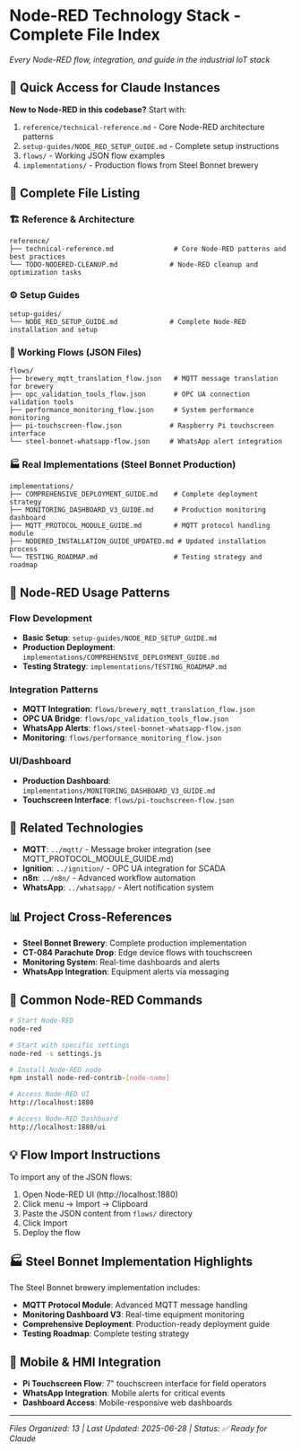 # Node-RED Technology Stack - Complete File Index
*Every Node-RED flow, integration, and guide in the industrial IoT stack*

## 🚀 Quick Access for Claude Instances

**New to Node-RED in this codebase?** Start with:
1. `reference/technical-reference.md` - Core Node-RED architecture patterns
2. `setup-guides/NODE_RED_SETUP_GUIDE.md` - Complete setup instructions
3. `flows/` - Working JSON flow examples
4. `implementations/` - Production flows from Steel Bonnet brewery

## 📂 Complete File Listing

### 🏗️ Reference & Architecture
```
reference/
├── technical-reference.md               # Core Node-RED patterns and best practices
└── TODO-NODERED-CLEANUP.md             # Node-RED cleanup and optimization tasks
```

### ⚙️ Setup Guides
```
setup-guides/
└── NODE_RED_SETUP_GUIDE.md             # Complete Node-RED installation and setup
```

### 🔄 Working Flows (JSON Files)
```
flows/
├── brewery_mqtt_translation_flow.json   # MQTT message translation for brewery
├── opc_validation_tools_flow.json       # OPC UA connection validation tools
├── performance_monitoring_flow.json     # System performance monitoring
├── pi-touchscreen-flow.json            # Raspberry Pi touchscreen interface
└── steel-bonnet-whatsapp-flow.json     # WhatsApp alert integration
```

### 🏭 Real Implementations (Steel Bonnet Production)
```
implementations/
├── COMPREHENSIVE_DEPLOYMENT_GUIDE.md    # Complete deployment strategy
├── MONITORING_DASHBOARD_V3_GUIDE.md     # Production monitoring dashboard
├── MQTT_PROTOCOL_MODULE_GUIDE.md        # MQTT protocol handling module
├── NODERED_INSTALLATION_GUIDE_UPDATED.md # Updated installation process
└── TESTING_ROADMAP.md                   # Testing strategy and roadmap
```

## 🎯 Node-RED Usage Patterns

### Flow Development
- **Basic Setup**: `setup-guides/NODE_RED_SETUP_GUIDE.md`
- **Production Deployment**: `implementations/COMPREHENSIVE_DEPLOYMENT_GUIDE.md`
- **Testing Strategy**: `implementations/TESTING_ROADMAP.md`

### Integration Patterns
- **MQTT Integration**: `flows/brewery_mqtt_translation_flow.json`
- **OPC UA Bridge**: `flows/opc_validation_tools_flow.json`
- **WhatsApp Alerts**: `flows/steel-bonnet-whatsapp-flow.json`
- **Monitoring**: `flows/performance_monitoring_flow.json`

### UI/Dashboard
- **Production Dashboard**: `implementations/MONITORING_DASHBOARD_V3_GUIDE.md`
- **Touchscreen Interface**: `flows/pi-touchscreen-flow.json`

## 🔗 Related Technologies

- **MQTT**: `../mqtt/` - Message broker integration (see MQTT_PROTOCOL_MODULE_GUIDE.md)
- **Ignition**: `../ignition/` - OPC UA integration for SCADA
- **n8n**: `../n8n/` - Advanced workflow automation
- **WhatsApp**: `../whatsapp/` - Alert notification system

## 📊 Project Cross-References

- **Steel Bonnet Brewery**: Complete production implementation
- **CT-084 Parachute Drop**: Edge device flows with touchscreen
- **Monitoring System**: Real-time dashboards and alerts
- **WhatsApp Integration**: Equipment alerts via messaging

## 🎯 Common Node-RED Commands

```bash
# Start Node-RED
node-red

# Start with specific settings
node-red -s settings.js

# Install Node-RED node
npm install node-red-contrib-[node-name]

# Access Node-RED UI
http://localhost:1880

# Access Node-RED Dashboard
http://localhost:1880/ui
```

## 💡 Flow Import Instructions

To import any of the JSON flows:
1. Open Node-RED UI (http://localhost:1880)
2. Click menu → Import → Clipboard
3. Paste the JSON content from `flows/` directory
4. Click Import
5. Deploy the flow

## 🏭 Steel Bonnet Implementation Highlights

The Steel Bonnet brewery implementation includes:
- **MQTT Protocol Module**: Advanced MQTT message handling
- **Monitoring Dashboard V3**: Real-time equipment monitoring
- **Comprehensive Deployment**: Production-ready deployment guide
- **Testing Roadmap**: Complete testing strategy

## 📱 Mobile & HMI Integration

- **Pi Touchscreen Flow**: 7" touchscreen interface for field operators
- **WhatsApp Integration**: Mobile alerts for critical events
- **Dashboard Access**: Mobile-responsive web dashboards

---
*Files Organized: 13 | Last Updated: 2025-06-28 | Status: ✅ Ready for Claude*